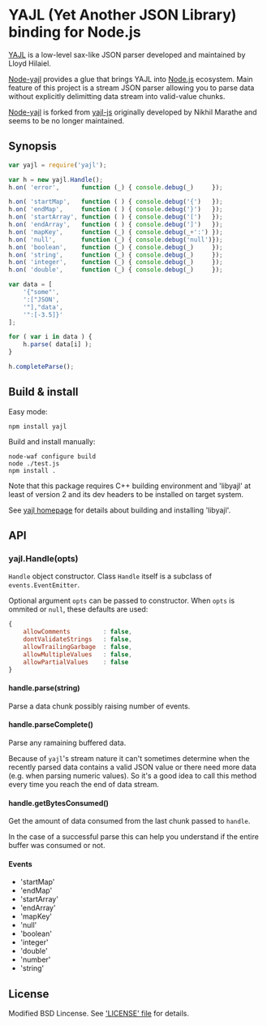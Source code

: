 # YAJL (Yet Another JSON Library) binding for Node.js

[YAJL](http://lloyd.github.com/yajl/) is a low-level sax-like JSON parser
developed and maintained by Lloyd Hilaiel.

[Node-yajl](http://github.com/vibornoff/node-yajl) provides a glue that brings
YAJL into [Node.js](http://github.com/joyent/node) ecosystem. Main feature
of this project is a stream JSON parser allowing you to parse data
without explicitly delimitting data stream into valid-value chunks.

[Node-yajl](http://github.com/vibornoff/node-yajl) is forked from
[yajl-js](http://bitbucket.org/nikhilm/yajl-js) originally developed
by Nikhil Marathe and seems to be no longer maintained.

## Synopsis

```js
var yajl = require('yajl');

var h = new yajl.Handle();
h.on( 'error',      function (_) { console.debug(_)     });

h.on( 'startMap',   function ( ) { console.debug('{')   });
h.on( 'endMap',     function ( ) { console.debug('}')   });
h.on( 'startArray', function ( ) { console.debug('[')   });
h.on( 'endArray',   function ( ) { console.debug(']')   });
h.on( 'mapKey',     function (_) { console.debug(_+':') });
h.on( 'null',       function (_) { console.debug('null')});
h.on( 'boolean',    function (_) { console.debug(_)     });
h.on( 'string',     function (_) { console.debug(_)     });
h.on( 'integer',    function (_) { console.debug(_)     });
h.on( 'double',     function (_) { console.debug(_)     });

var data = [
    '{"some"',
    ':["JSON',
    '"],"data',
    '":[-3.5]}'
];

for ( var i in data ) {
    h.parse( data[i] );
}

h.completeParse();
```

## Build & install

Easy mode:

    npm install yajl

Build and install manually:

    node-waf configure build
    node ./test.js
    npm install .

Note that this package requires C++ building environment and 'libyajl' at least
of version 2 and its dev headers to be installed on target system.

See [yajl homepage](http://lloyd.github.com/yajl/) for details about building
and installing 'libyajl'.

## API

### yajl.Handle(opts)

`Handle` object constructor.
Class `Handle` itself is a subclass of `events.EventEmitter`.

Optional argument `opts` can be passed to constructor.
When `opts` is ommited or `null`, these defaults are used:

```js
{
    allowComments         : false,
    dontValidateStrings   : false,
    allowTrailingGarbage  : false,
    allowMultipleValues   : false,
    allowPartialValues    : false
}
```

#### handle.parse(string)

Parse a data chunk possibly raising number of events.

#### handle.parseComplete()

Parse any ramaining buffered data.

Because of `yajl`'s stream nature it can't sometimes determine when the recently
parsed data contains a valid JSON value or there need more data (e.g. when parsing numeric values).
So it's a good idea to call this method every time you reach the end of data stream.

#### handle.getBytesConsumed()

Get the amount of data consumed from the last chunk passed to `handle`.

In the case of a successful parse this can help you understand
if the entire buffer was consumed or not.

#### Events
 * 'startMap'
 * 'endMap'
 * 'startArray'
 * 'endArray'
 * 'mapKey'
 * 'null'
 * 'boolean'
 * 'integer'
 * 'double'
 * 'number'
 * 'string'

## License

Modified BSD Lincense.
See ['LICENSE' file](http://github.com/vibornoff/node-yajl/blob/master/LICENSE)
for details.
